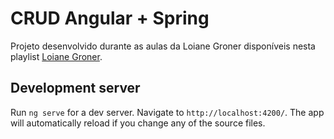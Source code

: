 # CRUD Angular + Spring

Projeto desenvolvido durante as aulas da Loiane Groner disponíveis nesta playlist [Loiane Groner](https://www.youtube.com/watch?v=qJnjz8FIs6Q&list=PLGxZ4Rq3BOBpwaVgAPxTxhdX_TfSVlTcY).

## Development server

Run `ng serve` for a dev server. Navigate to `http://localhost:4200/`. The app will automatically reload if you change any of the source files.
